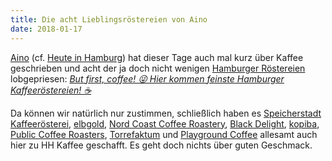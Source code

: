```yaml
---
title: Die acht Lieblingsröstereien von Aino
date: 2018-01-17 
---
```


[Aino](https://getaino.de/) (cf. [Heute in Hamburg](https://aino.hamburg/heute/)) hat dieser Tage auch mal kurz über Kaffee geschrieben und acht der ja doch nicht wenigen [Hamburger Röstereien](/cafes/) lobgepriesen: [_But first, coffee! 😜 Hier kommen feinste Hamburger Kaffeeröstereien! ☕️_](https://aino.hamburg/?contentid=41394)

Da können wir natürlich nur zustimmen, schließlich haben es [Speicherstadt Kaffeerösterei](/cafes/speicherstadt-kaffeeroesterei/), [elbgold](/cafes/elbgold/), [Nord Coast Coffee Roastery](/cafes/nord-coast/), [Black Delight](/cafes/black-delight/), [kopiba](/cafes/kaffeeroesterei-deathpresso/), [Public Coffee Roasters](/cafes/public/), [Torrefaktum](/cafes/torrefaktum/) und [Playground Coffee](/cafes/playground/) allesamt auch hier zu HH Kaffee geschafft. Es geht doch nichts über guten Geschmack.